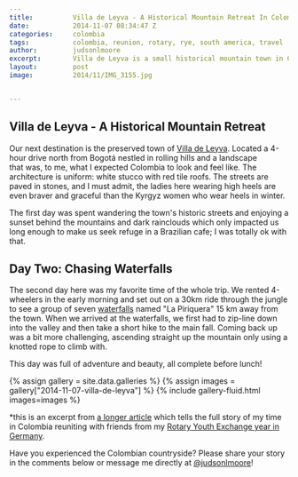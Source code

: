 ```yaml
---
title:			Villa de Leyva - A Historical Mountain Retreat In Colombia
date:			2014-11-07 08:34:47 Z
categories:		colombia
tags:			colombia, reunion, rotary, rye, south america, travel
author:			judsonlmoore
excerpt:		Villa de Leyva is a small historical mountain town in Colombia with beautiful architecture, adventure tourism galore, and waterfalls everywhere.
layout:			post
image:			2014/11/IMG_3155.jpg


---
```


## Villa de Leyva - A Historical Mountain Retreat

Our next destination is the preserved town of [Villa de Leyva](http://en.wikipedia.org/wiki/Villa_de_Leyva). Located a 4-hour drive north from Bogotá nestled in rolling hills and a landscape that was, to me, what I expected Colombia to look and feel like. The architecture is uniform: white stucco with red tile roofs. The streets are paved in stones, and I must admit, the ladies here wearing high heels are even braver and graceful than the Kyrgyz women who wear heels in winter.

The first day was spent wandering the town's historic streets and enjoying a sunset behind the mountains and dark rainclouds which only impacted us long enough to make us seek refuge in a Brazilian cafe; I was totally ok with that.

## Day Two: Chasing Waterfalls

The second day here was my favorite time of the whole trip. We rented 4-wheelers in the early morning and set out on a 30km ride through the jungle to see a group of seven [waterfalls](http://en.wikipedia.org/wiki/Waterfall) named "La Piriquera" 15 km away from the town. When we arrived at the waterfalls, we first had to zip-line down into the valley and then take a short hike to the main fall. Coming back up was a bit more challenging, ascending straight up the mountain only using a knotted rope to climb with.

This day was full of adventure and beauty, all complete before lunch!

{% assign gallery = site.data.galleries %}
{% assign images = gallery["2014-11-07-villa-de-leyva"] %}
{% include gallery-fluid.html images=images %}

\*this is an excerpt from [a longer article](https://www.judsonlmoore.com/colombia-new-germany/) which tells the full story of my time in Colombia reuniting with friends from my [Rotary Youth Exchange year in Germany](https://www.judsonlmoore.com/location/germany/).

Have you experienced the Colombian countryside? Please share your story in the comments below or message me directly at [@judsonlmoore](http://twitter.com/judsonlmoore)!
